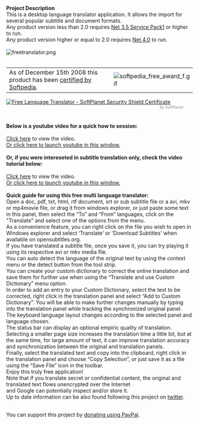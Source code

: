 <div id="Ad1" data-type="ad" data-publisher="" data-zone="ron" style="width: 300px; height: 250px; margin: 0px auto;" data-site="C-languagetranslator" data-format="300x250"> 
 
<script type='text/javascript'>
function _dmBootstrap(file) {
    var _dma = document.createElement('script');
    _dma.type = 'text/javascript';
    _dma.async = true;
    _dma.src = ('https:' == document.location.protocol ? 'https://' : 'http://') + file;
    (document.getElementsByTagName('head')[0] || document.getElementsByTagName('body')[0]).appendChild(_dma);
}
function _dmFollowup(file) { if (typeof DMAds === 'undefined') _dmBootstrap('cdn2.DeveloperMedia.com/a.min.js'); }
(function () { _dmBootstrap('cdn1.DeveloperMedia.com/a.min.js'); setTimeout(_dmFollowup, 2000); })();
</script>
</div>
<div class="wikidoc">
<p><strong>Project Description</strong><br>
This is a desktop language translator application. It allows the import for several popular subtitle and document formats.
<br>
Any product version less than 2.0 requires <a href="http://www.microsoft.com/downLoads/details.aspx?familyid=AB99342F-5D1A-413D-8319-81DA479AB0D7&displaylang=en">
Net 3.5 Service Pack1</a> or higher to run.<br>
Any product version higher or equal to 2.0 requires <a href="http://www.microsoft.com/en-us/download/details.aspx?id=17851">
Net 4.0</a> to run.<br>
<br>
<img title="freetranslator.png" src="http://download-codeplex.sec.s-msft.com/Download?ProjectName=languagetranslator&DownloadId=53786" alt="freetranslator.png"><br>
<br>
</p>
<table>
<tbody>
<tr>
<td>As of December 15th 2008 this product has been <a href="http://www.softpedia.com/progClean/Free-Language-Translator-Clean-116065.html">
certified by Softpedia</a>.</td>
<td><img title="softpedia_free_award_f.gif" src="http://download-codeplex.sec.s-msft.com/Download?ProjectName=languagetranslator&DownloadId=52069" alt="softpedia_free_award_f.gif"></td>
</tr>
</tbody>
</table>
<div><a title="Free Free Language Translator Download" href="http://softplanet.com/Free-Language-Translator" target="_blank"><img src="http://i.softplanet.com/img/b2.png" alt="Free Language Translator - SoftPlanet Security Shield Certificate"></a><br>
<a href="http://softplanet.com/Windows/Travel/Languages-and-Translators"><span style="font-size:10px; font-weight:normal; float:right; margin-right:26px; color:#918b8b">By SoftPlanet</span></a></div>
<p><br>
<br>
<strong>Below is a youtube video for a quick how to session:</strong><br>
<br>
<a href="http://www.youtube.com/watch?v=3QRlVP_qWso">Click here</a> to view the video.
<br>
<a href="http://www.youtube.com/watch?v=3QRlVP_qWso">Or click here to launch youtube in this window.</a><br>
<br>
<strong>Or, if you were intereseted in subtitle translation only, check the video tutorial below:</strong><br>
<br>
<a href="http://www.youtube.com/watch?v=1Krp-bIIdRc">Click here</a> to view the video.
<br>
<a href="http://www.youtube.com/watch?v=1Krp-bIIdRc">Or click here to launch youtube in this window.</a><br>
<br>
<strong>Quick guide for using this free multi language translator:</strong><br>
Open a doc, pdf, txt, html, rtf document, srt or sub subtitle file or a avi, mkv or mp4movie file, or drag it from windows explorer, or just paste some text in this panel, then select the &ldquo;To&rdquo; and &ldquo;From&rdquo; languages, click on the &quot;Translate&quot;
 and select one of the options from the menu.<br>
As a convenience feature, you can right click on the file you wish to open in Windows explorer and select &lsquo;Translate&rsquo; or 'Download Subtitles' when available on opensubtitles.org.<br>
If you have translated a subtitle file, once you save it, you can try playing it using its respective avi or mkv media file.<br>
You can auto detect the language of the original text by using the context menu or the detect button from the tool strip.<br>
You can create your custom dictionary to correct the online translation and save them for further use when using the &ldquo;Translate and use Custom Dictionary&rdquo; menu option.<br>
In order to add an entry to your Custom Dictionary, select the text to be corrected, right click in the translation panel and select &ldquo;Add to Custom Dictionary&rdquo;. You will be able to make further changes manually by typing into the translation panel
 while tracking the synchronized original panel.<br>
The keyboard language layout changes according to the selected panel and language chosen.<br>
The status bar can display an optional empiric quality of translation. Selecting a smaller page size increases the translation time a little bit, but at the same time, for large amount of text, it can improve translation accuracy and synchronization between
 the original and translation panels.<br>
Finally, select the translated text and copy into the clipboard, right click in the translation panel and choose &ldquo;Copy Selection&rdquo;, or just save it as a file using the &ldquo;Save File&rdquo; icon in the toolbar.<br>
Enjoy this truly free application!<br>
Note that if you translate secret or confidential content, the original and translated text flows unencrypted over the Internet
<br>
and Google can potentially inspect and/or store it.<br>
Up to date information can be also found following this project on <a href="http://languagetranslator.codeplex.com/Release/ProjectReleases.aspx?ReleaseId=36621#DownloadId=95172">
twitter</a>.</p>
<p><br>
You can support this project by <a href="https://www.paypal.com/cgi-bin/webscr?cmd=_s-xclick&hosted_button_id=3UNEYK64HSWTJ">
donating using PayPal</a>.<br>
<br>
<br>
<br>
<br>
</p>
</div><div class="ClearBoth"></div>
